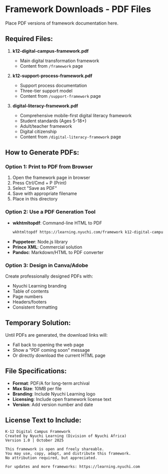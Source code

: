 # Framework Downloads - PDF Files

Place PDF versions of framework documentation here.

## Required Files:

1. **k12-digital-campus-framework.pdf**
   - Main digital transformation framework
   - Content from `/framework` page

2. **k12-support-process-framework.pdf**
   - Support process documentation
   - Three-tier support model
   - Content from `/support-framework` page

3. **digital-literacy-framework.pdf**
   - Comprehensive mobile-first digital literacy framework
   - Student standards (Ages 5-18+)
   - Adult/teacher framework
   - Digital citizenship
   - Content from `/digital-literacy-framework` page

## How to Generate PDFs:

### Option 1: Print to PDF from Browser
1. Open the framework page in browser
2. Press Ctrl/Cmd + P (Print)
3. Select "Save as PDF"
4. Save with appropriate filename
5. Place in this directory

### Option 2: Use a PDF Generation Tool
- **wkhtmltopdf**: Command-line HTML to PDF
  ```bash
  wkhtmltopdf https://learning.nyuchi.com/framework k12-digital-campus-framework.pdf
  ```
- **Puppeteer**: Node.js library
- **Prince XML**: Commercial solution
- **Pandoc**: Markdown/HTML to PDF converter

### Option 3: Design in Canva/Adobe
Create professionally designed PDFs with:
- Nyuchi Learning branding
- Table of contents
- Page numbers
- Headers/footers
- Consistent formatting

## Temporary Solution:

Until PDFs are generated, the download links will:
- Fall back to opening the web page
- Show a "PDF coming soon" message
- Or directly download the current HTML page

## File Specifications:

- **Format**: PDF/A for long-term archival
- **Max Size**: 10MB per file
- **Branding**: Include Nyuchi Learning logo
- **Licensing**: Include open framework license text
- **Version**: Add version number and date

## License Text to Include:

```
K-12 Digital Campus Framework
Created by Nyuchi Learning (Division of Nyuchi Africa)
Version 1.0 | October 2025

This framework is open and freely shareable.
You may use, copy, adapt, and distribute this framework.
No attribution required, but appreciated.

For updates and more frameworks: https://learning.nyuchi.com
```
